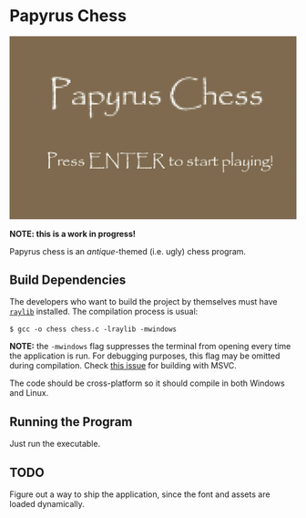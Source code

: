 # Papyrus Chess

![Menu screen](https://github.com/joaoreboucas1/papyrus_chess/blob/main/assets/menu.gif "Menu screen")

**NOTE: this is a work in progress!**

Papyrus chess is an *antique*-themed (i.e. ugly) chess program.

## Build Dependencies

The developers who want to build the project by themselves must have [`raylib`](https://www.raylib.com/index.html) installed. The compilation process is usual:

```console
$ gcc -o chess chess.c -lraylib -mwindows
```

**NOTE:** the `-mwindows` flag suppresses the terminal from opening every time the application is run. For debugging purposes, this flag may be omitted during compilation. Check [this issue](https://github.com/raysan5/raylib/issues/324) for building with MSVC.

The code should be cross-platform so it should compile in both Windows and Linux.

## Running the Program

Just run the executable.

## TODO

Figure out a way to ship the application, since the font and assets are loaded dynamically.